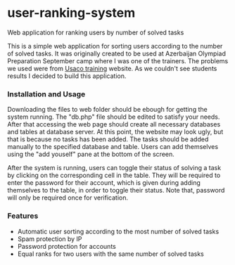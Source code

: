 # user-ranking-system
Web application for ranking users by number of solved tasks

This is a simple web application for sorting users according to the number of solved tasks. It was originally created to be used at Azerbaijan Olympiad Preparation September camp where I was one of the trainers. The problems we used were from [Usaco training](https://train.usaco.org) website. As we couldn't see students results I decided to build this application.

### Installation and Usage
Downloading the files to web folder should be ebough for getting the system running. The "db.php" file should be edited to satisfy your needs. After that accessing the web page should create all necessary databases and tables at database server. At this point, the website may look ugly, but that is because no tasks has been added. The tasks should be added manually to the specified database and table. Users can add themselves using the "add youself" pane at the bottom of the screen.

After the system is running, users can toggle their status of solving a task by clicking on the corresponding cell in the table. They will be required to enter the password for their account, which is given during adding themselves to the table, in order to toggle their status. Note that, password will only be required once for verification.

### Features
* Automatic user sorting according to the most number of solved tasks
* Spam protection by IP
* Password protection for accounts
* Equal ranks for two users with the same number of solved tasks
